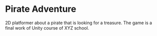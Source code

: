 # Pirate Adventure

2D platformer about a pirate that is looking for a treasure. The game is a final work of Unity course of XYZ school.
